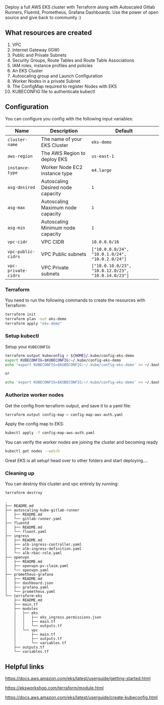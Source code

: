 Deploy a full AWS EKS cluster with Terraform along with Autoscaled Gitlab Runners, Fluentd, Prometheus, Grafana Dashboards. Use the power of open source and give back to community :)

## What resources are created

1. VPC
2. Internet Gateway (IGW)
3. Public and Private Subnets
4. Security Groups, Route Tables and Route Table Associations
5. IAM roles, instance profiles and policies
6. An EKS Cluster
7. Autoscaling group and Launch Configuration
8. Worker Nodes in a private Subnet
9. The ConfigMap required to register Nodes with EKS
10. KUBECONFIG file to authenticate kubectl

## Configuration

You can configure you config with the following input variables:

| Name                 | Description                       | Default                                            |
|----------------------|-----------------------------------|----------------------------------------------------|
| `cluster-name`       | The name of your EKS Cluster      | `eks-demo`                                         |
| `aws-region`         | The AWS Region to deploy EKS      | `us-east-1`                                        |
| `instance-type`      | Worker Node EC2 instance type     | `m4.large`                                         |
| `asg-desired`        | Autoscaling Desired node capacity | `1`                                                |
| `asg-max`            | Autoscaling Maximum node capacity | `1`                                                |
| `asg-min`            | Autoscaling Minimum node capacity | `1`                                                |
| `vpc-cidr`           | VPC CIDR                          | `10.0.0.0/16`                                      |
| `vpc-public-cidrs`   | VPC Public subnets                | `["10.0.0.0/24", "10.0.1.0/24", "10.0.2.0/24"]`    |
| `vpc-private-cidrs`  | VPC Private subnets               | `["10.0.10.0/23", "10.0.12.0/23", "10.0.14.0/23"]` |

### Terraform

You need to run the following commands to create the resources with Terraform:

```bash
terraform init
terraform plan -out eks-demo
terraform apply "eks-demo"
```

### Setup kubectl

Setup your `KUBECONFIG`

```bash
terraform output kubeconfig > ${HOME}/.kube/config-eks-demo
export KUBECONFIG=$KUBECONFIG:~/.kube/config-eks-demo
echo 'export KUBECONFIG=$KUBECONFIG:~/.kube/config-eks-demo' >> ~/.bash_profiles   (macOSX)

or

echo 'export KUBECONFIG=$KUBECONFIG:~/.kube/config-eks-demo' >> ~/.bashrc  (linux)
```

### Authorize worker nodes

Get the config from terraform output, and save it to a yaml file:

```bash
terraform output config-map > config-map-aws-auth.yaml
```

Apply the config map to EKS:

```bash
kubectl apply -f config-map-aws-auth.yaml
```

You can verify the worker nodes are joining the cluster and becoming ready

```bash
kubectl get nodes --watch
```

Great EKS is all setup! head over to other folders and start deploying....

### Cleaning up

You can destroy this cluster and vpc entirely by running:

```bash
terraform destroy
```

```
.
├── README.md
├── autoscaling-kube-gitlab-runner
│   ├── README.md
│   └── gitlab-runner.yaml
├── fluentd
│   ├── README.md
│   └── fluent.yaml
├── ingress
│   ├── README.md
│   ├── alb-ingress-controller.yaml
│   ├── alb-ingress-definition.yaml
│   └── alb-rbac-role.yaml
├── openvpn
│   ├── README.md
│   ├── openvpn-pv-claim.yaml
│   └── openvpn.yaml
├── prometheus-grafana
│   ├── README.md
│   ├── dashboard.json
│   ├── grafana.yaml
│   └── prometheus.yaml
└── terraform-eks
    ├── README.md
    ├── main.tf
    ├── modules
    │   ├── eks
    │   │   ├── eks_ingress.permissions.json
    │   │   ├── main.tf
    │   │   └── outputs.tf
    │   └── vpc
    │       ├── main.tf
    │       ├── outputs.tf
    │       └── variables.tf
    ├── outputs.tf
    └── variables.tf
```

## Helpful links

https://docs.aws.amazon.com/eks/latest/userguide/getting-started.html

https://eksworkshop.com/terraform/module.html

https://docs.aws.amazon.com/eks/latest/userguide/create-kubeconfig.html
